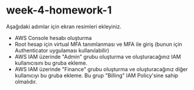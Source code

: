 # week-4-homework-1

Aşağıdaki adımlar için ekran resimleri ekleyiniz.
* AWS Console hesabı oluşturma
* Root hesap için virtual MFA tanımlanması ve MFA ile giriş (bunun için Authenticator uygulaması kullanılabilir)
* AWS IAM üzerinde "Admin" grubu oluşturma ve oluşturacağınız IAM kullanıcısını bu gruba ekleme. 
* AWS IAM üzerinde "Finance" grubu oluşturma ve oluşturacağınız diğer kullanıcıyı bu gruba ekleme. Bu grup "Billing" IAM Policy'sine sahip olmalıdır.
